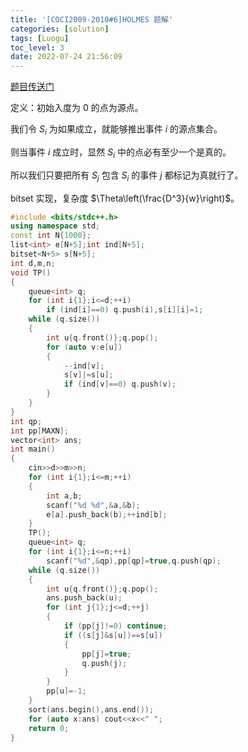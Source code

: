 ```yaml
---
title: '[COCI2009-2010#6]HOLMES 题解'
categories: [solution]
tags: [Luogu]
toc_level: 3
date: 2022-07-24 21:56:09
---
```


[题目传送门](https://www.luogu.com.cn/problem/P5191)

定义：初始入度为 $0$ 的点为源点。

我们令 $S_i$ 为如果成立，就能够推出事件 $i$ 的源点集合。

则当事件 $i$ 成立时，显然 $S_i$ 中的点必有至少一个是真的。

所以我们只要把所有 $S_j$ 包含 $S_i$ 的事件 $j$ 都标记为真就行了。

bitset 实现，复杂度 $\Theta\left(\frac{D^3}{w}\right)$。

<!--more-->


```cpp
#include <bits/stdc++.h>
using namespace std;
const int N{1000};
list<int> e[N+5];int ind[N+5];
bitset<N+5> s[N+5];
int d,m,n;
void TP()
{
    queue<int> q;
    for (int i{1};i<=d;++i)
        if (ind[i]==0) q.push(i),s[i][i]=1;
    while (q.size())
    {
        int u{q.front()};q.pop();
        for (auto v:e[u])
        {
            --ind[v];
            s[v]|=s[u];
            if (ind[v]==0) q.push(v);
        }
    }
}
int qp;
int pp[MAXN];
vector<int> ans;
int main()
{
    cin>>d>>m>>n;
    for (int i{1};i<=m;++i)
    {
        int a,b;
        scanf("%d %d",&a,&b);
        e[a].push_back(b);++ind[b];
    }
    TP();
    queue<int> q;
    for (int i{1};i<=n;++i)
        scanf("%d",&qp),pp[qp]=true,q.push(qp);
    while (q.size())
    {
        int u{q.front()};q.pop();
        ans.push_back(u);
        for (int j{1};j<=d;++j)
        {
            if (pp[j]!=0) continue;
            if ((s[j]&s[u])==s[u])
            {
                pp[j]=true;
                q.push(j);
            }
        }
        pp[u]=-1;
    }
    sort(ans.begin(),ans.end());
    for (auto x:ans) cout<<x<<" ";
    return 0;
}
```